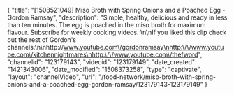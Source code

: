 {
    "title": "[1508521049] Miso Broth with Spring Onions and a Poached Egg - Gordon Ramsay",
    "description": "Simple, healthy, delicious and ready in less than ten minutes. The egg is poached in the miso broth for maximum flavour. Subscribe for weekly cooking videos. \n\nIf you liked this clip check out the rest of Gordon's channels:\n\nhttp:\/\/www.youtube.com\/gordonramsay\nhttp:\/\/www.youtube.com\/kitchennightmares\nhttp:\/\/www.youtube.com\/thefword",
    "channelid": "123179143",
    "videoid": "123179149",
    "date_created": "1421343006",
    "date_modified": "1508373258",
    "type": "captivate",
    "layout": "channelVideo",
    "url": "\/food-network\/miso-broth-with-spring-onions-and-a-poached-egg-gordon-ramsay\/123179143-123179149"
}